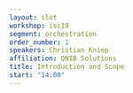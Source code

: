 ```yaml
---
layout: slot
workshop: isc19
segment: orchestration
order_number: 1
speakers: Christian Kniep
affiliation: QNIB Solutions
title: Introduction and Scope
start: "14:00"
---
```

